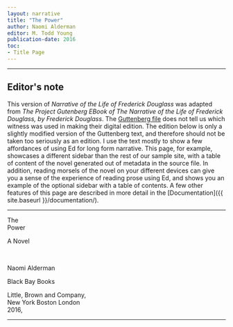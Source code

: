 ```yaml
---
layout: narrative
title: "The Power"
author: Naomi Alderman
editor: M. Todd Young
publication-date: 2016
toc:
- Title Page
---
```


---

## Editor's note

This version of *Narrative of the Life of Frederick Douglass* was adapted from *The Project Gutenberg EBook of The Narrative of the Life of Frederick Douglass, by Frederick Douglass*. The [Guttenberg file](http://www.gutenberg.org/) does not tell us which witness was used in making their digital edition. The edition below is only a slightly modified version of the Guttenberg text, and therefore should not be taken too seriously as an edition. I use the text mostly to show a few affordances of using Ed for long form narrative. This page, for example, showcases a different sidebar than the rest of our sample site, with a table of content of the novel generated out of metadata in the source file. In addition, reading morsels of the novel on your different devices can give you a sense of the experience of reading prose using Ed, and shows you an example of the optional sidebar with a table of contents. A few other features of this page are described in more detail in the [Documentation]({{ site.baseurl }}/documentation/).

---

<a id="title-page" />

<p class="centered larger">The<br>Power<br></p>
<p class="centered large">A Novel</p>
<br>

<p class="centered larger">Naomi Alderman</p>

<p class="centered">Black Bay Books</p>

<p class="centered small">Little, Brown and Company,<br>New York Boston London<br>2016,<br></p>

---
